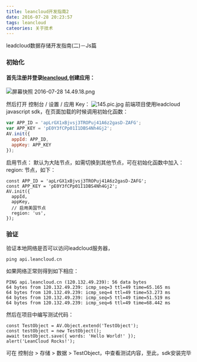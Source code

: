 ```yaml
---
title: leancloud开发指南2
date: 2016-07-28 20:23:57
tags: leancloud
cateories: 关于技术
---
```


leadcloud数据存储开发指南(二)－Js篇
### 初始化
#### 首先注册并登录[leancloud](https://leancloud.cn),创建应用：


![屏幕快照 2016-07-28 14.49.18.png](http://upload-images.jianshu.io/upload_images/2222175-efa8ae9c117c602b.png?imageMogr2/auto-orient/strip%7CimageView2/2/w/1240)

然后打开 控制台 / 设置 / 应用 Key：
![145.pic.jpg](http://upload-images.jianshu.io/upload_images/2222175-8d3d1305a58a7350.jpg?imageMogr2/auto-orient/strip%7CimageView2/2/w/1240)
前端项目使用leadcloud javascript sdk，在页面加载的时候调用初始化函数：
``` javascript
var APP_ID = 'apLrGX1xBjvsj3TROPuj41A6z2gasD-ZAFG';
var APP_KEY = 'pE0Y3fCPp01I1DBS4Nh4Gj2';
AV.init({
  appId: APP_ID,
  appKey: APP_KEY
});
```
 启用节点：
默认为大陆节点，如需切换到其他节点，可在初始化函数中加入：region: 节点，如下：
```
const APP_ID = 'apLrGX1xBjvsj3TROPuj41A6z2gasD-ZAFG';
const APP_KEY = 'pE0Y3fCPp01I1DBS4Nh4Gj2';
AV.init({
  appId,
  appKey,
  // 启用美国节点
  region: 'us',
});
```
### 验证
验证本地网络是否可以访问leadcloud服务器，
```
ping api.leancloud.cn
```
如果网络正常则得到如下相应：
```
PING api.leancloud.cn (120.132.49.239): 56 data bytes
64 bytes from 120.132.49.239: icmp_seq=3 ttl=49 time=65.165 ms
64 bytes from 120.132.49.239: icmp_seq=4 ttl=49 time=53.273 ms
64 bytes from 120.132.49.239: icmp_seq=5 ttl=49 time=51.519 ms
64 bytes from 120.132.49.239: icmp_seq=6 ttl=49 time=68.442 ms
```
然后在项目中编写测试代码：
```
const TestObject = AV.Object.extend('TestObject');
const testObject = new TestObject();
await testObject.save({ words: 'Hello World!' });
alert('LeanCloud Rocks!');
```
可在  控制台 > 存储 > 数据 > TestObject，中查看测试内容，至此，sdk安装完毕